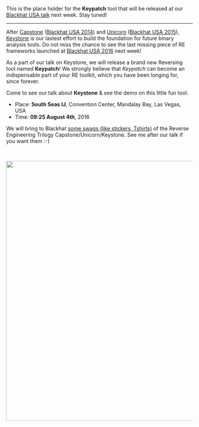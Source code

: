 This is the place holder for the **Keypatch** tool that will be released at our [Blackhat USA talk](https://www.blackhat.com/us-16/briefings.html#keystone-engine-next-generation-assembler-framework) next week.
Stay tuned!

---

After [Capstone](http://www.capstone-engine.org) ([Blackhat USA 2014](https://www.blackhat.com/us-14/briefings.html#capstone-next-generation-disassembly-framework)) and [Unicorn](http://www.unicorn-engine.org) ([Blackhat USA 2015](https://www.blackhat.com/us-15/briefings.html#unicorn-next-generation-cpu-emulator-framework)), [Keystone](http://keystone-engine.org) is our lastest effort to build the foundation for future binary analysis tools. Do not miss the chance to see the last missing piece of RE frameworks launched at [Blackhat USA 2016](https://www.blackhat.com/us-16/briefings.html#keystone-engine-next-generation-assembler-framework) next week!

As a part of our talk on Keystone, we will release a brand new Reversing tool named **Keypatch**! We strongly believe that *Keypatch* can become an indispensable part of your RE toolkit, which you have been longing for, since forever.

Come to see our talk about **Keystone** & see the demo on this little fun tool.

- Place: **South Seas IJ**, Convention Center, Mandalay Bay, Las Vegas, USA
- Time: **09:25 August 4th**, 2016

We will bring to Blackhat [some swags (like stickers, Tshirts)](http://www.keystone-engine.org/donate.html) of the Reverse Engineering Trilogy Capstone/Unicorn/Keystone. See me after our talk if you want them :-)

<br>
<p align="center">
<img src="http://keystone-engine.org/images/RE-trilogy-diagram.jpg" height="700" />
</p>
